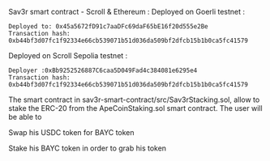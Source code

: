 Sav3r smart contract - Scroll & Ethereum :
Deployed on Goerli testnet :

```
Deployed to: 0x45a5672fD91c7aaDFc69daF65bE16f20d555e2Be
Transaction hash: 0xb44bf3d07fc1f92334e66cb539071b51d036da509bf2dfcb15b1b0ca5fc41579
```


Deployed on Scroll Sepolia testnet :

``` 
Deployer :0xBb9252526887C6caa5D049Fad4c384081e6295e4
Transaction hash: 0xb44bf3d07fc1f92334e66cb539071b51d036da509bf2dfcb15b1b0ca5fc41579
```

The smart contract in sav3r-smart-contract/src/Sav3rStacking.sol, allow to stake the ERC-20 from the ApeCoinStaking.sol smart contract. The user will be able to

Swap his USDC token for BAYC token

Stake his BAYC token in order to grab his token
